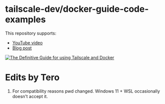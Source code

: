 # tailscale-dev/docker-guide-code-examples

This repository supports:

+ [YouTube video](https://youtu.be/tqvvZhGrciQ) 
+ [Blog post](https://tailscale.com/blog/docker-tailscale-guide)

[![The Definitive Guide for using Tailscale and Docker](https://img.youtube.com/vi/tqvvZhGrciQ/maxresdefault.jpg)](https://youtu.be/tqvvZhGrciQ)


# Edits by Tero
1) For compatibility reasons pwd changed.  Windows 11 + WSL occasionally doesn't accept it.